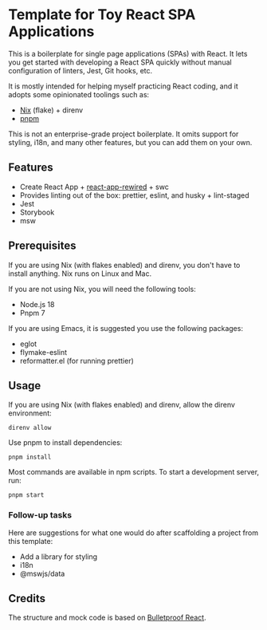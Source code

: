 # Template for Toy React SPA Applications

This is a boilerplate for single page applications (SPAs) with React.
It lets you get started with developing a React SPA quickly without manual configuration of linters, Jest, Git hooks, etc.

It is mostly intended for helping myself practicing React coding, and it adopts some opinionated toolings such as:

* [Nix](https://nixos.org/) (flake) + direnv
* [pnpm](https://pnpm.io/)

This is not an enterprise-grade project boilerplate. It omits support for styling, i18n, and many other features, but you can add them on your own.

## Features

* Create React App + [react-app-rewired](https://github.com/timarney/react-app-rewired/) + swc
* Provides linting out of the box: prettier, eslint, and husky + lint-staged
* Jest
* Storybook
* msw

## Prerequisites

If you are using Nix (with flakes enabled) and direnv, you don't have to install anything.
Nix runs on Linux and Mac.

If you are not using Nix, you will need the following tools:

* Node.js 18
* Pnpm 7

If you are using Emacs, it is suggested you use the following packages:

* eglot
* flymake-eslint
* reformatter.el (for running prettier)

## Usage

If you are using Nix (with flakes enabled) and direnv, allow the direnv environment:

``` shell
direnv allow
```

Use pnpm to install dependencies:

``` shell
pnpm install
```

Most commands are available in npm scripts.
To start a development server, run:

``` shell
pnpm start
```

### Follow-up tasks

Here are suggestions for what one would do after scaffolding a project from this template:

* Add a library for styling
* i18n
* @mswjs/data

## Credits

The structure and mock code is based on [Bulletproof React](https://github.com/alan2207/bulletproof-react/).
